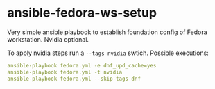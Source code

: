# ansible-fedora-ws-setup
Very simple ansible playbook to establish foundation config of Fedora workstation. Nvidia optional.

To apply nvidia steps run a `--tags nvidia` swtich.
Possible executions:

```yaml
ansible-playbook fedora.yml -e dnf_upd_cache=yes
ansible-playbook fedora.yml -t nvidia
ansible-playbook fedora.yml --skip-tags dnf
```
